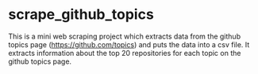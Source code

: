 # scrape_github_topics
This is a mini web scraping project which extracts data from the github topics page (https://github.com/topics) and puts the data into a csv file. 
It extracts information about the top 20 repositories for each topic on the github topics page.
